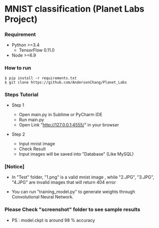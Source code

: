 # MNIST classification (Planet Labs Project) #

### Requirement ###

- Python >=3.4
  - TensorFlow 0.11.0
- Node >=6.9


### How to run ###

    $ pip install -r requirements.txt
    $ git clone https://github.com/AndersonChang/Planet_Labs
    

### Steps Tutorial ###

- Step 1  
	- Open main.py in Sublime or PyCharm IDE
	- Run main.py
	- Open Link "http://127.0.0.1:4555/" in your browser

- Step 2
	- Input mnist image 
	- Check Result
	- Input images will be saved into "Database" (Like MySQL)

### [Notice] ### 
- In "Test" folder, "1.png" is a valid mnist image , while "2.JPG", "3.JPG", "4.JPG" are invalid images that will return 404 error

- You can run "training_model.py" to generate weights through Convolutional Neural Network.

### Please Check "screenshot" folder to see sample results ###

- PS : model.ckpt is around 98 % accuracy

